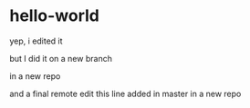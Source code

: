 # hello-world

yep, i edited it

but I did it on a new branch

in a new repo

and a final remote edit
this line added in master in a new repo
